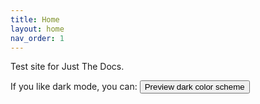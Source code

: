 ```yaml
---
title: Home
layout: home
nav_order: 1
---
```


Test site for Just The Docs.


If you like dark mode, you can:
<button class="btn js-toggle-dark-mode">Preview dark color scheme</button>

<script>
const toggleDarkMode = document.querySelector('.js-toggle-dark-mode');

jtd.addEvent(toggleDarkMode, 'click', function(){
  if (jtd.getTheme() === 'dark') {
    jtd.setTheme('light');
    toggleDarkMode.textContent = 'Dark Mode?';
  } else {
    jtd.setTheme('dark');
    toggleDarkMode.textContent = 'Light Mode?';
  }
});
</script>
